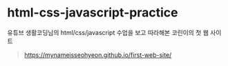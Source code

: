 # html-css-javascript-practice

유튜브 생활코딩님의 html/css/javascript 수업을 보고 따라해본 코린이의 첫 웹 사이트

>https://mynameisseohyeon.github.io/first-web-site/
